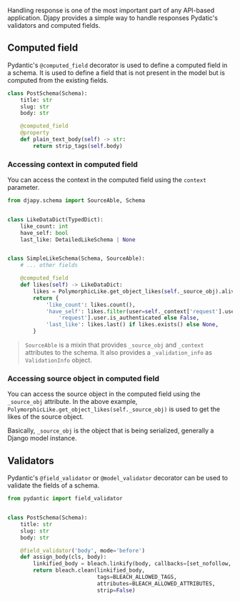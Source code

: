 Handling response is one of the most important part of any API-based application. Djapy provides a simple way to handle
responses
Pydatic's validators and computed fields.

## Computed field

Pydantic's `@computed_field` decorator is used to define a computed field in a schema. It is used to define a field that
is not present in the model but is computed from the existing fields.

```python
class PostSchema(Schema):
    title: str
    slug: str
    body: str

    @computed_field
    @property
    def plain_text_body(self) -> str:
        return strip_tags(self.body)
```

### Accessing context in computed field

You can access the context in the computed field using the `context` parameter.

```python
from djapy.schema import SourceAble, Schema


class LikeDataDict(TypedDict):
    like_count: int
    have_self: bool
    last_like: DetailedLikeSchema | None


class SimpleLikeSchema(Schema, SourceAble):
    # ... other fields

    @computed_field
    def likes(self) -> LikeDataDict:
        likes = PolymorphicLike.get_object_likes(self._source_obj).alive()
        return {
            'like_count': likes.count(),
            'have_self': likes.filter(user=self._context['request'].user).exists() if self._context[
                'request'].user.is_authenticated else False,
            'last_like': likes.last() if likes.exists() else None,
        }
```

> `SourceAble` is a mixin that provides `_source_obj` and `_context` attributes to the schema. It also provides a
> `_validation_info` as `ValidationInfo` object.

### Accessing source object in computed field

You can access the source object in the computed field using the `_source_obj` attribute. In the above
example, `PolymorphicLike.get_object_likes(self._source_obj)` is used to get the likes of the source object.

Basically, `_source_obj` is the object that is being serialized, generally a Django model instance.

## Validators

Pydantic's `@field_validator` or `@model_validator` decorator can be used to validate the fields of a schema.

```python
from pydantic import field_validator


class PostSchema(Schema):
    title: str
    slug: str
    body: str

    @field_validator('body', mode='before')
    def assign_body(cls, body):
        linkified_body = bleach.linkify(body, callbacks=[set_nofollow, set_target])
        return bleach.clean(linkified_body,
                            tags=BLEACH_ALLOWED_TAGS,
                            attributes=BLEACH_ALLOWED_ATTRIBUTES,
                            strip=False)
```

